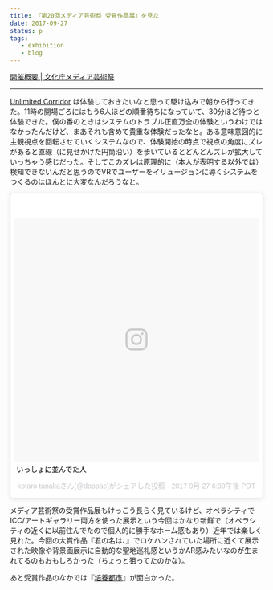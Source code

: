 ```yaml
---
title: 『第20回メディア芸術祭 受賞作品展』を見た
date: 2017-09-27
status: p
tags:
   - exhibition
   - blog
---
```


[開催概要 \| 文化庁メディア芸術祭](http://festival.j-mediaarts.jp/exhibit/outline/)

---

[Unlimited Corridor](http://festival.j-mediaarts.jp/works/entertainment/unlimited-corridor/) は体験しておきたいなと思って駆け込みで朝から行ってきた。11時の開場ごろにはもう6人ほどの順番待ちになっていて、30分ほど待つと体験できた。僕の番のときはシステムのトラブル正直万全の体験というわけではなかったんだけど、まあそれも含めて貴重な体験だったなと。ある意味意図的に主観視点を回転させていくシステムなので、体験開始の時点で視点の角度にズレがあると直線（に見せかけた円筒沿い）を歩いているとどんどんズレが拡大していっちゃう感じだった。そしてこのズレは原理的に（本人が表明する以外では）検知できないんだと思うのでVRでユーザーをイリュージョンに導くシステムをつくるのはほんとに大変なんだろうなと。

<blockquote class="instagram-media" data-instgrm-captioned data-instgrm-version="7" style=" background:#FFF; border:0; border-radius:3px; box-shadow:0 0 1px 0 rgba(0,0,0,0.5),0 1px 10px 0 rgba(0,0,0,0.15); margin: 1px; max-width:658px; padding:0; width:99.375%; width:-webkit-calc(100% - 2px); width:calc(100% - 2px);"><div style="padding:8px;"> <div style=" background:#F8F8F8; line-height:0; margin-top:40px; padding:50.0% 0; text-align:center; width:100%;"> <div style=" background:url(data:image/png;base64,iVBORw0KGgoAAAANSUhEUgAAACwAAAAsCAMAAAApWqozAAAABGdBTUEAALGPC/xhBQAAAAFzUkdCAK7OHOkAAAAMUExURczMzPf399fX1+bm5mzY9AMAAADiSURBVDjLvZXbEsMgCES5/P8/t9FuRVCRmU73JWlzosgSIIZURCjo/ad+EQJJB4Hv8BFt+IDpQoCx1wjOSBFhh2XssxEIYn3ulI/6MNReE07UIWJEv8UEOWDS88LY97kqyTliJKKtuYBbruAyVh5wOHiXmpi5we58Ek028czwyuQdLKPG1Bkb4NnM+VeAnfHqn1k4+GPT6uGQcvu2h2OVuIf/gWUFyy8OWEpdyZSa3aVCqpVoVvzZZ2VTnn2wU8qzVjDDetO90GSy9mVLqtgYSy231MxrY6I2gGqjrTY0L8fxCxfCBbhWrsYYAAAAAElFTkSuQmCC); display:block; height:44px; margin:0 auto -44px; position:relative; top:-22px; width:44px;"></div></div> <p style=" margin:8px 0 0 0; padding:0 4px;"> <a href="https://www.instagram.com/p/BZkQqTTly7h/" style=" color:#000; font-family:Arial,sans-serif; font-size:14px; font-style:normal; font-weight:normal; line-height:17px; text-decoration:none; word-wrap:break-word;" target="_blank">いっしょに並んでた人</a></p> <p style=" color:#c9c8cd; font-family:Arial,sans-serif; font-size:14px; line-height:17px; margin-bottom:0; margin-top:8px; overflow:hidden; padding:8px 0 7px; text-align:center; text-overflow:ellipsis; white-space:nowrap;">kotaro tanakaさん(@doppac)がシェアした投稿 - <time style=" font-family:Arial,sans-serif; font-size:14px; line-height:17px;" datetime="2017-09-28T01:39:21+00:00">2017  9月 27 6:39午後 PDT</time></p></div></blockquote>
<script async defer src="//platform.instagram.com/en_US/embeds.js"></script>


メディア芸術祭の受賞作品展もけっこう長らく見ているけど、オペラシティでICC/アートギャラリー両方を使った展示という今回はかなり新鮮で（オペラシティの近くに以前住んでたので個人的に勝手なホーム感もあり）近年では楽しく見れた。今回の大賞作品『君の名は、』でロケハンされていた場所に近くて展示された映像や背景画展示に自動的な聖地巡礼感というかAR感みたいなのが生まれてるのもおもしろかった（ちょっと狙ってたのかな）。

あと受賞作品のなかでは『[培養都市](http://festival.j-mediaarts.jp/works/art/colony/)』が面白かった。
